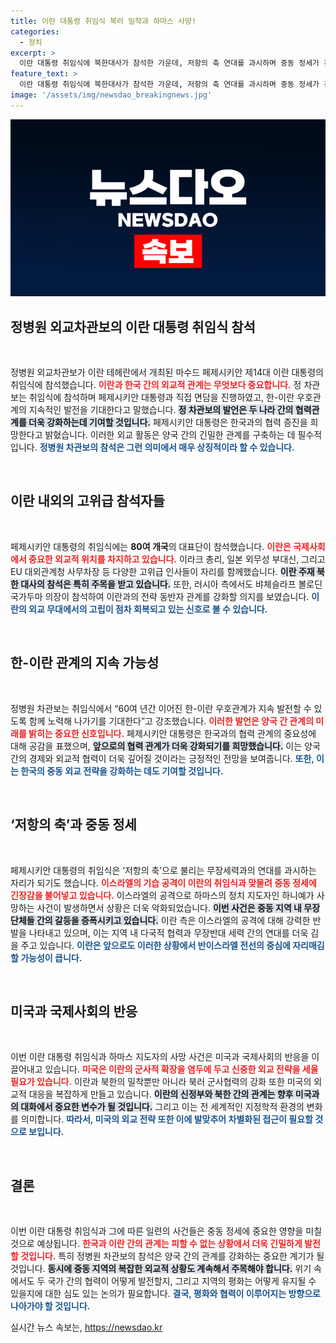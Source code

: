 ```yaml
---
title: 이란 대통령 취임식 북러 밀착과 하마스 사망!
categories:
  - 정치
excerpt: >
  이란 대통령 취임식에 북한대사가 참석한 가운데, 저항의 축 연대를 과시하며 중동 정세가 긴장감에 휩싸였다. 이스라엘의 공습으로 하마스 지도자가 사망, 국제사회의 우려가 커지고 있다.
feature_text: >
  이란 대통령 취임식에 북한대사가 참석한 가운데, 저항의 축 연대를 과시하며 중동 정세가 긴장감에 휩싸였다. 이스라엘의 공습으로 하마스 지도자가 사망, 국제사회의 우려가 커지고 있다.
image: '/assets/img/newsdao_breakingnews.jpg'
---
```


<p><img src="/assets/img/newsdao_breakingnews.jpg" alt="bookingtag 속보" /></p>

<h2 data-ke-size="size26">정병원 외교차관보의 이란 대통령 취임식 참석</h2>

<p data-ke-size="size16">&nbsp;</p>

<p>정병원 외교차관보가 이란 테헤란에서 개최된 마수드 페제시키안 제14대 이란 대통령의 취임식에 참석했습니다. <b><span style="color: #ee2323;">이란과 한국 간의 외교적 관계는 무엇보다 중요합니다.</span></b> 정 차관보는 취임식에 참석하며 페제시키안 대통령과 직접 면담을 진행하였고, 한-이란 우호관계의 지속적인 발전을 기대한다고 말했습니다. <b><span style="background-color: #21538527;">정 차관보의 발언은 두 나라 간의 협력관계를 더욱 강화하는데 기여할 것입니다.</span></b> 페제시키안 대통령은 한국과의 협력 증진을 희망한다고 밝혔습니다. 이러한 외교 활동은 양국 간의 긴밀한 관계를 구축하는 데 필수적입니다. <b><span style="color: #1a5490;">정병원 차관보의 참석은 그런 의미에서 매우 상징적이라 할 수 있습니다.</span></b></p>

<p data-ke-size="size16">&nbsp;</p>

<h2 data-ke-size="size26">이란 내외의 고위급 참석자들</h2>

<p data-ke-size="size16">&nbsp;</p>

<p>페제시키안 대통령의 취임식에는 <b>80여 개국</b>의 대표단이 참석했습니다. <b><span style="color: #ee2323;">이란은 국제사회에서 중요한 외교적 위치를 차지하고 있습니다.</span></b> 이라크 총리, 일본 외무성 부대신, 그리고 EU 대외관계청 사무차장 등 다양한 고위급 인사들이 자리를 함께했습니다. <b><span style="background-color: #21538527;">이란 주재 북한 대사의 참석은 특히 주목을 받고 있습니다.</span></b> 또한, 러시아 측에서도 뱌체슬라프 볼로딘 국가두마 의장이 참석하여 이란과의 전략 동반자 관계를 강화할 의지를 보였습니다. <b><span style="color: #1a5490;">이란의 외교 무대에서의 고립이 점차 회복되고 있는 신호로 볼 수 있습니다.</span></b></p>

<p data-ke-size="size16">&nbsp;</p>

<h2 data-ke-size="size26">한-이란 관계의 지속 가능성</h2>

<p data-ke-size="size16">&nbsp;</p>

<p>정병원 차관보는 취임식에서 “60여 년간 이어진 한-이란 우호관계가 지속 발전할 수 있도록 함께 노력해 나가기를 기대한다”고 강조했습니다. <b><span style="color: #ee2323;">이러한 발언은 양국 간 관계의 미래를 밝히는 중요한 신호입니다.</span></b> 페제시키안 대통령은 한국과의 협력 관계의 중요성에 대해 공감을 표했으며, <b><span style="background-color: #21538527;">앞으로의 협력 관계가 더욱 강화되기를 희망했습니다.</span></b> 이는 양국 간의 경제와 외교적 협력이 더욱 깊어질 것이라는 긍정적인 전망을 보여줍니다. <b><span style="color: #1a5490;">또한, 이는 한국의 중동 외교 전략을 강화하는 데도 기여할 것입니다.</span></b></p>

<p data-ke-size="size16">&nbsp;</p>

<h2 data-ke-size="size26">‘저항의 축’과 중동 정세</h2>

<p data-ke-size="size16">&nbsp;</p>

<p>페제시키안 대통령의 취임식은 ‘저항의 축’으로 불리는 무장세력과의 연대를 과시하는 자리가 되기도 했습니다. <b><span style="color: #ee2323;">이스라엘의 기습 공격이 이란의 취임식과 맞물려 중동 정세에 긴장감을 불어넣고 있습니다.</span></b> 이스라엘의 공격으로 하마스의 정치 지도자인 하니예가 사망하는 사건이 발생하면서 상황은 더욱 악화되었습니다. <b><span style="background-color: #21538527;">이번 사건은 중동 지역 내 무장 단체들 간의 갈등을 증폭시키고 있습니다.</span></b> 이란 측은 이스라엘의 공격에 대해 강력한 반발을 나타내고 있으며, 이는 지역 내 다국적 협력과 무장반대 세력 간의 연대를 더욱 김을 주고 있습니다. <b><span style="color: #1a5490;">이란은 앞으로도 이러한 상황에서 반이스라엘 전선의 중심에 자리매김할 가능성이 큽니다.</span></b></p>

<p data-ke-size="size16">&nbsp;</p>

<h2 data-ke-size="size26">미국과 국제사회의 반응</h2>

<p data-ke-size="size16">&nbsp;</p>

<p>이번 이란 대통령 취임식과 하마스 지도자의 사망 사건은 미국과 국제사회의 반응을 이끌어내고 있습니다. <b><span style="color: #ee2323;">미국은 이란의 군사적 확장을 염두에 두고 신중한 외교 전략을 세울 필요가 있습니다.</span></b> 이란과 북한의 밀착뿐만 아니라 북러 군사협력의 강화 또한 미국의 외교적 대응을 복잡하게 만들고 있습니다. <b><span style="background-color: #21538527;">이란의 신정부와 북한 간의 관계는 향후 미국과의 대화에서 중요한 변수가 될 것입니다.</span></b> 그리고 이는 전 세계적인 지정학적 환경의 변화를 의미합니다. <b><span style="color: #1a5490;">따라서, 미국의 외교 전략 또한 이에 발맞추어 차별화된 접근이 필요할 것으로 보입니다.</span></b></p>

<p data-ke-size="size16">&nbsp;</p>

<h2 data-ke-size="size26">결론</h2>

<p data-ke-size="size16">&nbsp;</p>

<p>이번 이란 대통령 취임식과 그에 따른 일련의 사건들은 중동 정세에 중요한 영향을 미칠 것으로 예상됩니다. <b><span style="color: #ee2323;">한국과 이란 간의 관계는 피할 수 없는 상황에서 더욱 긴밀하게 발전할 것입니다.</span></b> 특히 정병원 차관보의 참석은 양국 간의 관계를 강화하는 중요한 계기가 될 것입니다. <b><span style="background-color: #21538527;">동시에 중동 지역의 복잡한 외교적 상황도 계속해서 주목해야 합니다.</span></b> 위기 속에서도 두 국가 간의 협력이 어떻게 발전할지, 그리고 지역의 평화는 어떻게 유지될 수 있을지에 대한 심도 있는 논의가 필요합니다. <b><span style="color: #1a5490;">결국, 평화와 협력이 이루어지는 방향으로 나아가야 할 것입니다.</span></b></p>
실시간 뉴스 속보는, <a href="https://newsdao.kr" rel="dofollow">https://newsdao.kr</a>


